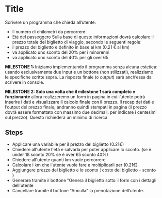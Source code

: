 # Title

Scrivere un programma che chieda all’utente:

-   Il numero di chilometri da percorrere
-   Età del passeggero
    Sulla base di queste informazioni dovrà calcolare il prezzo totale del biglietto di viaggio, secondo le seguenti regole:
-   il prezzo del biglietto è definito in base ai km (0.21 € al km)
-   va applicato uno sconto del 20% per i minorenni
-   va applicato uno sconto del 40% per gli over 65.

**MILESTONE 1:**
Iniziamo implementando il programma senza alcuna estetica: usando esclusivamente due input e un bottone (non stilizzati), realizziamo le specifiche scritte sopra. La risposta finale (o _output_) sarà anch’essa da scrivere in console.

**MILESTONE 2:
Solo una volta che il milestone 1 sarà completo e funzionante** allora realizzeremo un form in pagina in cui l’utente potrà inserire i dati e visualizzare il calcolo finale con il prezzo.
Il recap dei dati e l’output del prezzo finale, andranno quindi stampati in pagina (il prezzo dovrà essere formattato con massimo due decimali, per indicare i centesimi sul prezzo). Questo richiederà un minimo di ricerca.

## Steps

-   Applicare una variabile per il prezzo del biglietto (0.21€)
-   Chiedere all'utente l'età e salvarla per poter applicare lo sconto. (se è under 18 sconto 20% se è over 65 sconto 40%)
-   Chiedere all'utente quanti km vuole percorrere
-   Calcolare i km che l'utente vuole fare e moltiplicarli per (0.21€)
-   Aggiungere prezzo del biglietto e lo sconto ( costo del biglietto - sconto )
-   Generare tramite il bottone "Genera il biglietto sotto il form con i dettagli dell'utente
-   Cancellare tramite il bottone "Annulla" la prenotazione dell'utente.
